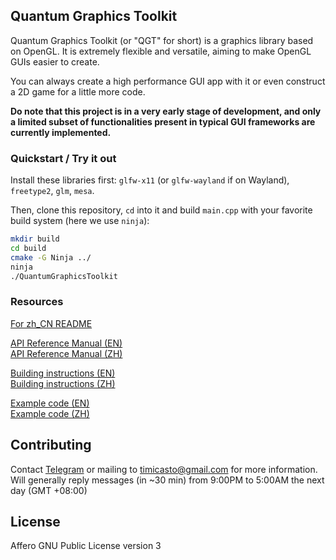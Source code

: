 ## Quantum Graphics Toolkit 
Quantum Graphics Toolkit (or "QGT" for short) is a graphics library based on OpenGL. It is extremely flexible and versatile, aiming to make OpenGL GUIs easier to create.

You can always create a high performance GUI app with it or even construct a 2D game for a little more code.

**Do note that this project is in a very early stage of development, and only a limited subset of functionalities present in typical GUI frameworks are currently implemented.**

### Quickstart / Try it out
Install these libraries first: `glfw-x11` (or `glfw-wayland` if on Wayland), `freetype2`, `glm`, `mesa`. 

Then, clone this repository, `cd` into it and build `main.cpp` with your favorite build system (here we use `ninja`):
```bash
mkdir build
cd build
cmake -G Ninja ../
ninja
./QuantumGraphicsToolkit
```

### Resources
[For zh_CN README](./README_zh.md)<br>

[API Reference Manual (EN)](./doc/ref/en/intro.md)<br>
[API Reference Manual (ZH)](./doc/ref/zh/intro.md)
<br>

[Building instructions (EN)](./doc/ins/en/building.md)<br>
[Building instructions (ZH)](./doc/ins/zh/building.md)
<br>

[Example code (EN)](./doc/ex/en/intro.md)<br>
[Example code (ZH)](./doc/ex/zh/intro.md)
<br>

## Contributing

Contact [Telegram](t.me/Timicasto) or mailing to timicasto@gmail.com for more information.<br>
Will generally reply messages (in ~30 min) from 9:00PM to 5:00AM the next day (GMT +08:00)

## License
Affero GNU Public License version 3
